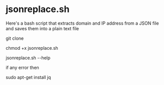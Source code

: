 # jsonreplace.sh
 Here's a bash script that extracts domain and IP address from a JSON file and saves them into a plain text file


git clone

chmod +x jsonreplace.sh

jsonreplace.sh --help


if any error then

sudo apt-get install jq

